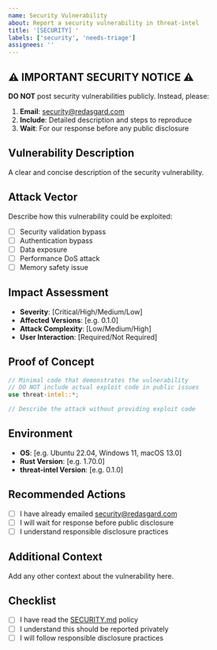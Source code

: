```yaml
---
name: Security Vulnerability
about: Report a security vulnerability in threat-intel
title: '[SECURITY] '
labels: ['security', 'needs-triage']
assignees: ''
---
```


## ⚠️ IMPORTANT SECURITY NOTICE ⚠️

**DO NOT** post security vulnerabilities publicly. Instead, please:

1. **Email**: security@redasgard.com
2. **Include**: Detailed description and steps to reproduce
3. **Wait**: For our response before any public disclosure

## Vulnerability Description
A clear and concise description of the security vulnerability.

## Attack Vector
Describe how this vulnerability could be exploited:
- [ ] Security validation bypass
- [ ] Authentication bypass
- [ ] Data exposure
- [ ] Performance DoS attack
- [ ] Memory safety issue

## Impact Assessment
- **Severity**: [Critical/High/Medium/Low]
- **Affected Versions**: [e.g. 0.1.0]
- **Attack Complexity**: [Low/Medium/High]
- **User Interaction**: [Required/Not Required]

## Proof of Concept
```rust
// Minimal code that demonstrates the vulnerability
// DO NOT include actual exploit code in public issues
use threat-intel::*;

// Describe the attack without providing exploit code
```

## Environment
- **OS**: [e.g. Ubuntu 22.04, Windows 11, macOS 13.0]
- **Rust Version**: [e.g. 1.70.0]
- **threat-intel Version**: [e.g. 0.1.0]

## Recommended Actions
- [ ] I have already emailed security@redasgard.com
- [ ] I will wait for response before public disclosure
- [ ] I understand responsible disclosure practices

## Additional Context
Add any other context about the vulnerability here.

## Checklist
- [ ] I have read the [SECURITY.md](SECURITY.md) policy
- [ ] I understand this should be reported privately
- [ ] I will follow responsible disclosure practices

